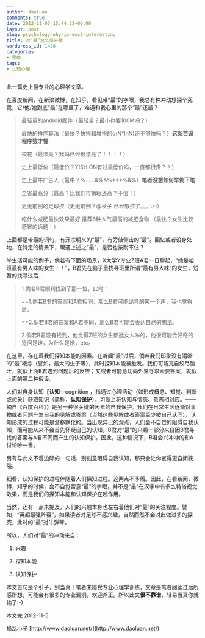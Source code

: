 ```yaml
---
author: daoluan
comments: true
date: 2012-11-05 15:44:22+00:00
layout: post
slug: psychology-why-is-most-interesting
title: 对“最”这么感兴趣
wordpress_id: 1426
categories:
- 思维
tags:
- 认知心理
---
```


此一篇史上最专业的心理学文章。

在百度新闻，在新浪微博，在知乎，看见带“最”的字眼，我总有种冲动想探个究竟，它/他/她到底“最”在哪里了，难道和我心里的那个“最”还最？


<blockquote>最轻量的android固件（最轻量？最小也要100M吧？）

最快的排序算法（最快？快排和堆排的o(N*lnN)还不够快吗？）**这条苦逼程序猿才懂**

校花（最漂亮？我妈已经很漂亮了！！！！）

史上最低价（最低价？YISHION有过最低价吗，一直都很贵？！）

史上最牛广告人（最牛？%……&%&%***%&%）**笔者没想如何举例下笔**

全省最高分（最高？比我们市榜眼还高？不信！）

史无前例的足球控（史无前例？@秋子 已经够控了。。。:-)）

吃什么减肥最快效果最好 推荐6种人气最高的减肥食物 （最快？女生比较感冒的话题！）</blockquote>


<!-- more -->

上面都是带最的词句，有开宗明义的“最”，有旁敲侧击的“最”。回忆或者设身处地，在特定的情景下，眼遇上述之“最”，是否也按耐不住？

举生活可能的例子，倘若有下面的场景，X大学Y专业Z班A君一日聊起，“她是咱班最有男人味的女生！！”，B君先在脑子里找寻班里所谓“最有男人味”的女生，短暂的找寻过后：


<blockquote>1.倘若B君顺利找到了那一位，此时：

==1.倘若B君的答案和A君相同，那么B君可能诡异的笑一个声，我也觉得是。

==2.倘若B君的答案和A君不同，那么B君可能会表达自己的想法。

2.倘若B君没有找到，他觉得Z班的女生都挺女人味的，他很可能会好奇的追问是谁，为什么是她，etc。</blockquote>


在这里，存在着我们探知本能的因素。在听闻“最”过后，倘若我们印象没有清晰的“最”概念（譬如，最大的虫子等），此时探知本能被触发。我们可能兀自绞尽脑汁，就似上面B君遇到问题后的反应；又或者可能急切向外界寻求索要答案，就似上面的第二种假设。

人们对自身认知【**认知**—cognition ，指通过心理活动（如形成概念、知觉、判断或想象）获取知识（简称，**认知保护**）。习惯上将认知与情感、意志相对应。——摘自《百度百科》】是另一种很关键的因素的自我保护。我们在日常生活逐渐对事物或者问题产生自我的见解或答案（当然这些见解或者答案至少被自己认同），认知形成的过程可能是潜移默化的。当出现异己的观点，人们会不自觉的阻碍自我认知，而可能从来不会首先怀疑自己的认知。B君对“最”的兴趣一部分来自因B君寻找的答案与A君不同而产生的认知保护。因此，这种情况下，B君会兴冲冲的和A讨论吵一番。

另有与此文不着边际的一句话，别刻意阻碍自我认知，那只会让你变得更自闭狭隘。

细看，认知保护的过程伴随着人们探知过程。这两点不矛盾。因此，在看新闻，微博，知乎的时候，会不自觉留意“最”的字眼，并不是“最”在汉字中有多么特俗视觉效果，而是我们的探知本能和认知保护在起作用。

当然，还有一点未提及，人们的兴趣本身也左右着他们对“最”的关注程度。譬如，“英超最强阵容”，如果读者对足球不感兴趣，自然而然不会对此做过多的探究，此时的“最”对牛弹琴。

所以，人们对“最”的冲动来自：



	
  1. 兴趣

	
  2. 探知本能

	
  3. 认知保护


本文首句是个引子，别当真！笔者未接受专业心理学训练，文章是笔者阅读过后所感所想，可能会有很多的专业漏洞，欢迎斧正。所以此文**很不靠谱**，轻易当真你就输了:-)

本文完 2012-11-5

捣乱小子 [http://www.daoluan.net/](http://www.daoluan.net/)
